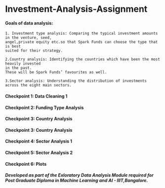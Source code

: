 # Investment-Analysis-Assignment
#### Goals of data analysis:  

```
1. Investment type analysis: Comparing the typical investment amounts in the venture, seed,  
angel,private equity etc.so that Spark Funds can choose the type that is best
suited for their strategy.  

2.Country analysis: Identifying the countries which have been the most heavily invested  
in the past.   
These will be Spark Funds’ favourites as well.  

3.Sector analysis: Understanding the distribution of investments across the eight main sectors.   
```

#### Checkpoint 1: Data Cleaning 1  
#### Checkpoint 2: Funding Type Analysis 
#### Checkpoint 3: Country Analysis
#### Checkpoint 3: Country Analysis
#### Checkpoint 4: Sector Analysis 1
#### Checkpoint 5: Sector Analysis 2
#### Checkpoint 6: Plots








##### Developed as part of the Exloratory Data Analysis Module required for Post Graduate Diploma in Machine Learning and AI - IIIT,Bangalore.
